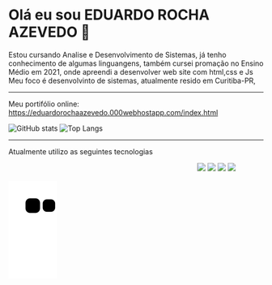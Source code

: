 <h1>Olá eu sou EDUARDO ROCHA AZEVEDO  👋</h1>

Estou cursando Analise e Desenvolvimento de Sistemas, já tenho conhecimento de algumas linguangens,
também cursei promação no Ensino Médio em 2021, onde apreendi a desenvolver web site com html,css e Js
Meu foco é desenvolvinto de sistemas, atualmente resido em Curitiba-PR,<br><hr>

Meu portifólio online:
https://eduardorochaazevedo.000webhostapp.com/index.html

 <div>

![GitHub stats](https://github-readme-stats.vercel.app/api?username=Eduardo-Rocha-Azevedo&theme=algolia )
![Top Langs](https://github-readme-stats.vercel.app/api/top-langs/?username=Eduardo-Rocha-Azevedo&layout=compact&theme=algolia )
<hr>
</div>
<p>Atualmente utilizo as seguintes tecnologias<p/>
<marquee>
<img src="https://img.shields.io/badge/HTML5-E34F26?style=for-the-badge&logo=html5&logoColor=white">
<img src="https://github.com/Eduardo-Rocha-Azevedo/Eduardo-Rocha-Azevedo/assets/142415927/b99c1ea0-b7f2-4f51-83c2-26ca0c119344">
<img src="https://github.com/Eduardo-Rocha-Azevedo/Eduardo-Rocha-Azevedo/assets/142415927/a93763ee-29e1-4d47-b4e6-9884ad7e2a7c">
<img src="https://github.com/Eduardo-Rocha-Azevedo/Eduardo-Rocha-Azevedo/assets/142415927/6505e13e-75db-4239-aa1b-4c5e418f5b7d">

</marquee>

  ![Snake animation](https://github.com/rafaballerini/rafaballerini/blob/output/github-contribution-grid-snake.svg)

